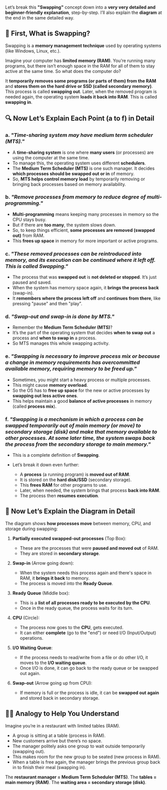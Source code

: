 Let’s break this **"Swapping"** concept down into a **very very detailed and beginner-friendly explanation**, step-by-step. I’ll also explain the **diagram** at the end in the same detailed way.

## 🧠 First, What is Swapping?

Swapping is a **memory management technique** used by operating systems (like Windows, Linux, etc.).

Imagine your computer has **limited memory (RAM)**. You’re running many programs, but there isn’t enough space in the RAM for all of them to stay active at the same time. So what does the computer do?

It **temporarily removes some programs (or parts of them) from the RAM** and **stores them on the hard drive or SSD (called secondary memory)**. This process is called **swapping out**. Later, when the removed program is needed again, the operating system **loads it back into RAM**. This is called **swapping in**.

## 🔍 Now Let’s Explain Each Point (a to f) in Detail

### a. *"Time-sharing system may have medium term scheduler (MTS)."*

* A **time-sharing system** is one where **many users** (or processes) are using the computer at the same time.
* To manage this, the operating system uses different **schedulers**.
* The **Medium Term Scheduler (MTS)** is one such manager. It decides **which processes should be swapped out or in** of memory.
* So, **MTS helps control memory load** by temporarily removing or bringing back processes based on memory availability.

### b. *"Remove processes from memory to reduce degree of multi-programming."*

* **Multi-programming** means keeping many processes in memory so the CPU stays busy.
* But if there are **too many**, the system slows down.
* So, to keep things efficient, **some processes are removed (swapped out)** from RAM.
* This **frees up space** in memory for more important or active programs.

### c. *"These removed processes can be reintroduced into memory, and its execution can be continued where it left off. This is called Swapping."*

* The process that was **swapped out** is **not deleted or stopped**. It’s just paused and saved.
* When the system has memory space again, it **brings the process back** (swap-in).
* It **remembers where the process left off** and **continues from there**, like pressing "pause" and then "play".

### d. *"Swap-out and swap-in is done by MTS."*

* Remember the **Medium Term Scheduler (MTS)**?
* It’s the part of the operating system that decides **when to swap out** a process and **when to swap in** a process.
* So MTS manages this whole swapping activity.

### e. *"Swapping is necessary to improve process mix or because a change in memory requirements has overcommitted available memory, requiring memory to be freed up."*

* Sometimes, you might start a heavy process or multiple processes.
* This might cause **memory overload**.
* So the OS has to **free up space** for the new or active processes by **swapping out less active ones**.
* This helps maintain a good **balance of active processes** in memory (called **process mix**).

### f. *"Swapping is a mechanism in which a process can be swapped temporarily out of main memory (or move) to secondary storage (disk) and make that memory available to other processes. At some later time, the system swaps back the process from the secondary storage to main memory."*

* This is a complete definition of **Swapping**.
* Let’s break it down even further:

  * A **process** (a running program) is **moved out of RAM**.
  * It is stored on the **hard disk/SSD** (secondary storage).
  * This **frees RAM** for other programs to use.
  * Later, when needed, the system brings that process **back into RAM**.
  * The process then **resumes execution**.

## 🧩 Now Let’s Explain the Diagram in Detail

The diagram shows **how processes move** between memory, CPU, and storage during swapping:

1. **Partially executed swapped-out processes** (Top Box):

   * These are the processes that were **paused and moved out** of RAM.
   * They are stored in **secondary storage**.

2. **Swap-in** (Arrow going down):

   * When the system needs this process again and there's space in RAM, it **brings it back** to memory.
   * The process is moved into the **Ready Queue**.

3. **Ready Queue** (Middle box):

   * This is a **list of all processes ready to be executed by the CPU**.
   * Once in the ready queue, the process waits for its turn.

4. **CPU** (Circle):

   * The process now goes to the **CPU**, gets executed.
   * It can either **complete** (go to the "end") or need I/O (Input/Output) operations.

5. **I/O Waiting Queue**:

   * If the process needs to read/write from a file or do other I/O, it moves to the **I/O waiting queue**.
   * Once I/O is done, it can go back to the ready queue or be swapped out again.

6. **Swap-out** (Arrow going up from CPU):

   * If memory is full or the process is idle, it can be **swapped out again** and stored back in secondary storage.

## 🧑‍💻 Analogy to Help You Understand

Imagine you’re in a restaurant with limited tables (RAM).

* A group is sitting at a table (process in RAM).
* New customers arrive but there’s no space.
* The manager politely asks one group to wait outside temporarily (swapping out).
* This makes room for the new group to be seated (new process in RAM).
* When a table is free again, the manager brings the previous group back in to finish their meal (swapping in).

The **restaurant manager = Medium Term Scheduler (MTS)**.
The **tables = main memory (RAM)**.
The **waiting area = secondary storage (disk)**.
